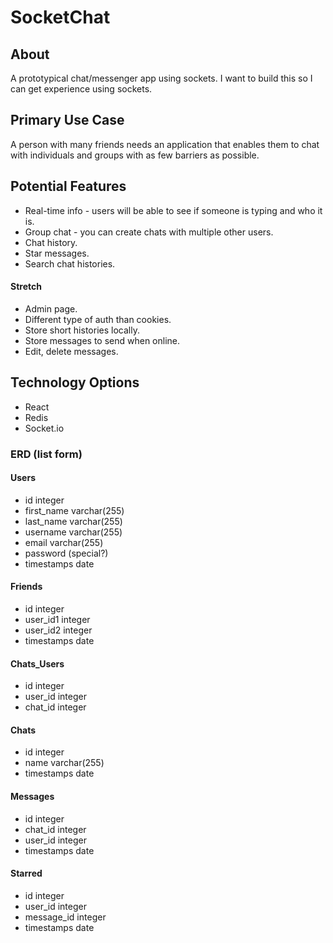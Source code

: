 # SocketChat

## About
A prototypical chat/messenger app using sockets. I want to build this so I can get experience using sockets.

## Primary Use Case
A person with many friends needs an application that enables them to chat with individuals and groups with as few barriers as possible.

## Potential Features
* Real-time info - users will be able to see if someone is typing and who it is.
* Group chat - you can create chats with multiple other users.
* Chat history.
* Star messages.
* Search chat histories.

#### Stretch
* Admin page.
* Different type of auth than cookies.
* Store short histories locally.
* Store messages to send when online.
* Edit, delete messages.

## Technology Options
* React
* Redis
* Socket.io

### ERD (list form)

#### Users
* id integer
* first_name varchar(255)
* last_name varchar(255)
* username varchar(255)
* email varchar(255)
* password (special?)
* timestamps date

#### Friends
* id integer
* user_id1 integer
* user_id2 integer
* timestamps date

#### Chats_Users
* id integer
* user_id integer
* chat_id integer

#### Chats
* id integer
* name varchar(255)
* timestamps date

#### Messages
* id integer
* chat_id integer
* user_id integer
* timestamps date

#### Starred
* id integer
* user_id integer
* message_id integer
* timestamps date


  
